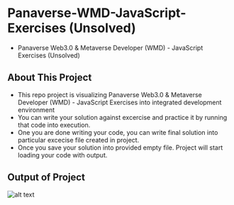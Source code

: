 #  Panaverse-WMD-JavaScript-Exercises (Unsolved)

- Panaverse Web3.0 & Metaverse Developer (WMD) - JavaScript Exercises (Unsolved)

## About This Project
- This repo project is visualizing Panaverse Web3.0 & Metaverse Developer (WMD) - JavaScript Exercises into integrated development environment
- You can write your solution against excercise and practice it by running that code into execution.
- One you are done writing your code, you can write final solution into particular excecise file created in project.
- Once you save your solution into provided empty file. Project will start loading your code with output.

## Output of Project
![alt text](https://i.ibb.co/DCvqD4g/output.png)